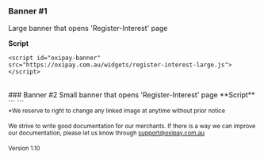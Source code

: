 ### Banner #1
Large banner that opens 'Register-Interest' page
<script id="oxipay-banner" src="https://oxipay.com.au/widgets/register-interest-large.js"></script>
**Script**
```
<script id="oxipay-banner" src="https://oxipay.com.au/widgets/register-interest-large.js"></script>
```
<br/>
### Banner #2
Small banner that opens 'Register-Interest' page
<script id="oxipay-banner" src="https://oxipay.com.au/widgets/register-interest-small.js"></script>
**Script**
```
<script id="oxipay-banner" src="https://oxipay.com.au/widgets/register-interest-small.js"></script>
```
<br/>
<small>*We reserve to right to change any linked image at anytime without prior notice</small>
<br/><br/>
<small>We strive to write good documentation for our merchants. If there is a way we can improve our documentation, please let us know through <a href="mailto:support@oxipay.com.au?Subject=Oxipay Documentation">support@oxipay.com.au</a></small>
<br>
<br>
<small>Version 1.10</small>
